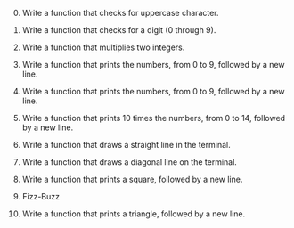 0. Write a function that checks for uppercase character.

1. Write a function that checks for a digit (0 through 9).
2. Write a function that multiplies two integers.
3.  Write a function that prints the numbers, from 0 to 9, followed by a new line.
4.  Write a function that prints the numbers, from 0 to 9, followed by a new line.
5.  Write a function that prints 10 times the numbers, from 0 to 14, followed by a new line.
6.  Write a function that draws a straight line in the terminal.
7.  Write a function that draws a diagonal line on the terminal.
8.  Write a function that prints a square, followed by a new line.
9.  Fizz-Buzz
10.  Write a function that prints a triangle, followed by a new line.



